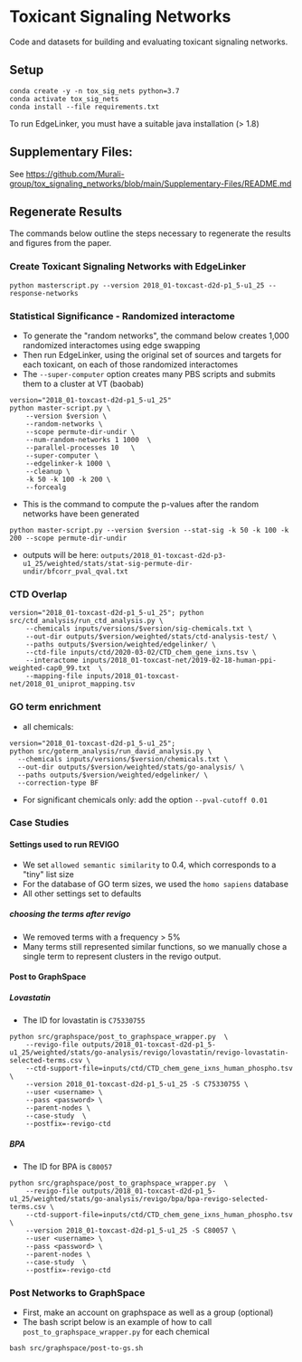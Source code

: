 # Toxicant Signaling Networks
Code and datasets for building and evaluating toxicant signaling networks.

## Setup
```
conda create -y -n tox_sig_nets python=3.7
conda activate tox_sig_nets
conda install --file requirements.txt
```
To run EdgeLinker, you must have a suitable java installation (> 1.8)

## Supplementary Files:
See https://github.com/Murali-group/tox_signaling_networks/blob/main/Supplementary-Files/README.md
## Regenerate Results
The commands below outline the steps necessary to regenerate the results and figures from the paper.

### Create Toxicant Signaling Networks with EdgeLinker
```
python masterscript.py --version 2018_01-toxcast-d2d-p1_5-u1_25 --response-networks
```
### Statistical Significance - Randomized interactome
- To generate the "random networks", the command below creates 1,000 randomized interactomes using edge swapping
- Then run EdgeLinker, using the original set of sources and targets for each toxicant, on each of those randomized interactomes
- The `--super-computer` option creates many PBS scripts and submits them to a cluster at VT (baobab)
```
version="2018_01-toxcast-d2d-p1_5-u1_25"
python master-script.py \
    --version $version \
    --random-networks \
    --scope permute-dir-undir \
    --num-random-networks 1 1000  \
    --parallel-processes 10   \
    --super-computer \
    --edgelinker-k 1000 \
    --cleanup \
    -k 50 -k 100 -k 200 \
    --forcealg
```
- This is the command to compute the p-values after the random networks have been generated
```
python master-script.py --version $version --stat-sig -k 50 -k 100 -k 200 --scope permute-dir-undir
```
- outputs will be here: `outputs/2018_01-toxcast-d2d-p3-u1_25/weighted/stats/stat-sig-permute-dir-undir/bfcorr_pval_qval.txt`
### CTD Overlap
```
version="2018_01-toxcast-d2d-p1_5-u1_25"; python src/ctd_analysis/run_ctd_analysis.py \
    --chemicals inputs/versions/$version/sig-chemicals.txt \
    --out-dir outputs/$version/weighted/stats/ctd-analysis-test/ \
    --paths outputs/$version/weighted/edgelinker/ \
    --ctd-file inputs/ctd/2020-03-02/CTD_chem_gene_ixns.tsv \
    --interactome inputs/2018_01-toxcast-net/2019-02-18-human-ppi-weighted-cap0_99.txt  \
    --mapping-file inputs/2018_01-toxcast-net/2018_01_uniprot_mapping.tsv
```
### GO term enrichment
- all chemicals:
```
version="2018_01-toxcast-d2d-p1_5-u1_25"; 
python src/goterm_analysis/run_david_analysis.py \
  --chemicals inputs/versions/$version/chemicals.txt \
  --out-dir outputs/$version/weighted/stats/go-analysis/ \
  --paths outputs/$version/weighted/edgelinker/ \
  --correction-type BF
```
- For significant chemicals only: add the option `--pval-cutoff 0.01`
### Case Studies
#### Settings used to run REVIGO
- We set `allowed semantic similarity` to 0.4, which corresponds to a "tiny" list size
- For the database of GO term sizes, we used the `homo sapiens` database
- All other settings set to defaults
##### choosing the terms after revigo
- We removed terms with a frequency > 5%
- Many terms still represented similar functions, so we manually chose a single term to represent clusters in the revigo output.
#### Post to GraphSpace
##### Lovastatin
- The ID for lovastatin is `C75330755`
```
python src/graphspace/post_to_graphspace_wrapper.py  \
    --revigo-file outputs/2018_01-toxcast-d2d-p1_5-u1_25/weighted/stats/go-analysis/revigo/lovastatin/revigo-lovastatin-selected-terms.csv \
    --ctd-support-file=inputs/ctd/CTD_chem_gene_ixns_human_phospho.tsv  \
    --version 2018_01-toxcast-d2d-p1_5-u1_25 -S C75330755 \
    --user <username> \
    --pass <password> \
    --parent-nodes \
    --case-study  \
    --postfix=-revigo-ctd
```
##### BPA
- The ID for BPA is `C80057`
```
python src/graphspace/post_to_graphspace_wrapper.py  \
    --revigo-file outputs/2018_01-toxcast-d2d-p1_5-u1_25/weighted/stats/go-analysis/revigo/bpa/bpa-revigo-selected-terms.csv \
    --ctd-support-file=inputs/ctd/CTD_chem_gene_ixns_human_phospho.tsv  \
    --version 2018_01-toxcast-d2d-p1_5-u1_25 -S C80057 \
    --user <username> \
    --pass <password> \
    --parent-nodes \
    --case-study  \
    --postfix=-revigo-ctd
```
### Post Networks to GraphSpace
- First, make an account on graphspace as well as a group (optional)
- The bash script below is an example of how to call `post_to_graphspace_wrapper.py` for each chemical
```
bash src/graphspace/post-to-gs.sh
```
